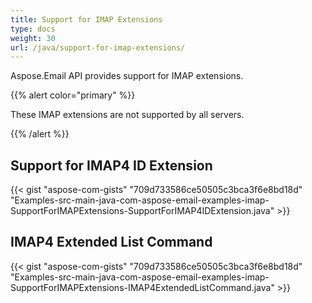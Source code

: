 ```yaml
---
title: Support for IMAP Extensions
type: docs
weight: 30
url: /java/support-for-imap-extensions/
---
```


Aspose.Email API provides support for IMAP extensions.

{{% alert color="primary" %}} 

These IMAP extensions are not supported by all servers.

{{% /alert %}} 
## **Support for IMAP4 ID Extension**
{{< gist "aspose-com-gists" "709d733586ce50505c3bca3f6e8bd18d" "Examples-src-main-java-com-aspose-email-examples-imap-SupportForIMAPExtensions-SupportForIMAP4IDExtension.java" >}}
## **IMAP4 Extended List Command**
{{< gist "aspose-com-gists" "709d733586ce50505c3bca3f6e8bd18d" "Examples-src-main-java-com-aspose-email-examples-imap-SupportForIMAPExtensions-IMAP4ExtendedListCommand.java" >}}
